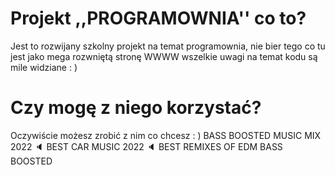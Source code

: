 # Projekt ,,PROGRAMOWNIA'' co to?
Jest to rozwijany szkolny projekt na temat programownia, nie bier tego co tu jest jako mega rozwniętą stronę WWWW wszelkie uwagi na temat kodu są mile widziane : )
# Czy mogę z niego korzystać?
Oczywiście możesz zrobić z nim co chcesz : )
BASS BOOSTED MUSIC MIX 2022 🔈 BEST CAR MUSIC 2022 🔈 BEST REMIXES OF EDM BASS BOOSTED
